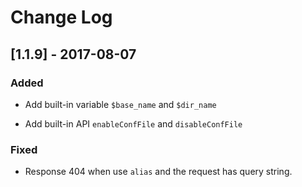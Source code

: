 # Change Log

## [1.1.9] - 2017-08-07

### Added

* Add built-in variable `$base_name` and `$dir_name`

* Add built-in API `enableConfFile` and `disableConfFile`

### Fixed

* Response 404 when use `alias` and the request has query string.